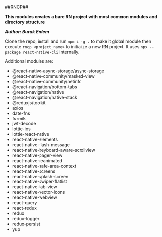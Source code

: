 ##RNCP##

**This modules creates a bare RN project with most common modules and directory structure** 

***Author: Burak Erdem***

Clone the repo, install and run ``npm i -g .`` to make it global module then execute ``rncp <project_name>`` to initialize a new RN project. It uses ``npx --package react-native-cli`` internally.

Additional modules are: 

* @react-native-async-storage/async-storage
* @react-native-community/masked-view
* @react-native-community/netinfo
* @react-navigation/bottom-tabs
* @react-navigation/native
* @react-navigation/native-stack
* @reduxjs/toolkit
* axios
* date-fns
* formik
* jwt-decode
* lottie-ios
* lottie-react-native
* react-native-elements
* react-native-flash-message
* react-native-keyboard-aware-scrollview
* react-native-pager-view
* react-native-reanimated
* react-native-safe-area-context
* react-native-screens
* react-native-splash-screen
* react-native-swiper-flatlist
* react-native-tab-view
* react-native-vector-icons
* react-native-webview
* react-query
* react-redux
* redux
* redux-logger
* redux-persist
* yup
